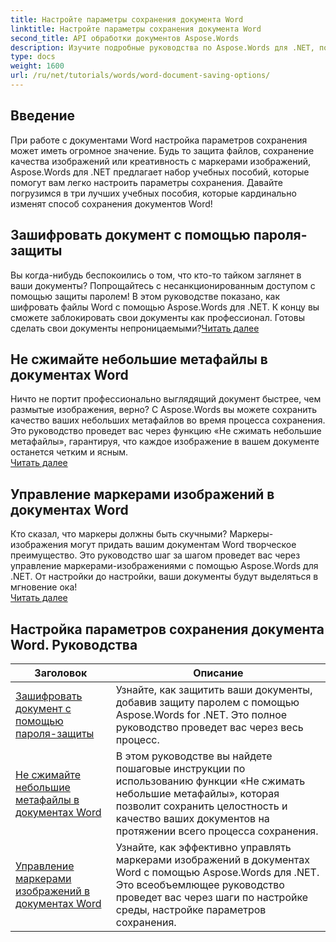 ```yaml
---
title: Настройте параметры сохранения документа Word
linktitle: Настройте параметры сохранения документа Word
second_title: API обработки документов Aspose.Words
description: Изучите подробные руководства по Aspose.Words для .NET, посвященные настройке параметров сохранения документов Word, включая защиту паролем, сохранение качества изображений и управление маркерами изображений.
type: docs
weight: 1600
url: /ru/net/tutorials/words/word-document-saving-options/
---
```

## Введение

При работе с документами Word настройка параметров сохранения может иметь огромное значение. Будь то защита файлов, сохранение качества изображений или креативность с маркерами изображений, Aspose.Words для .NET предлагает набор учебных пособий, которые помогут вам легко настроить параметры сохранения. Давайте погрузимся в три лучших учебных пособия, которые кардинально изменят способ сохранения документов Word!  

## Зашифровать документ с помощью пароля-защиты  
Вы когда-нибудь беспокоились о том, что кто-то тайком заглянет в ваши документы? Попрощайтесь с несанкционированным доступом с помощью защиты паролем! В этом руководстве показано, как шифровать файлы Word с помощью Aspose.Words для .NET. К концу вы сможете заблокировать свои документы как профессионал. Готовы сделать свои документы непроницаемыми?[Читать далее](./encrypt-document-with-password-protect/)  

## Не сжимайте небольшие метафайлы в документах Word  
Ничто не портит профессионально выглядящий документ быстрее, чем размытые изображения, верно? С Aspose.Words вы можете сохранить качество ваших небольших метафайлов во время процесса сохранения. Это руководство проведет вас через функцию «Не сжимать небольшие метафайлы», гарантируя, что каждое изображение в вашем документе останется четким и ясным.  
[Читать далее](./do-not-compress-small-metafiles-word-documents/)  

## Управление маркерами изображений в документах Word  
Кто сказал, что маркеры должны быть скучными? Маркеры-изображения могут придать вашим документам Word творческое преимущество. Это руководство шаг за шагом проведет вас через управление маркерами-изображениями с помощью Aspose.Words для .NET. От настройки до настройки, ваши документы будут выделяться в мгновение ока!  
[Читать далее](./manage-picture-bullet/)  

 ## Настройка параметров сохранения документа Word. Руководства
| Заголовок | Описание |
| --- | --- |
| [Зашифровать документ с помощью пароля-защиты](./encrypt-document-with-password-protect/) | Узнайте, как защитить ваши документы, добавив защиту паролем с помощью Aspose.Words for .NET. Это полное руководство проведет вас через весь процесс. |
| [Не сжимайте небольшие метафайлы в документах Word](./do-not-compress-small-metafiles-word-documents/) | В этом руководстве вы найдете пошаговые инструкции по использованию функции «Не сжимать небольшие метафайлы», которая позволит сохранить целостность и качество ваших документов на протяжении всего процесса сохранения. |
| [Управление маркерами изображений в документах Word](./manage-picture-bullet/) | Узнайте, как эффективно управлять маркерами изображений в документах Word с помощью Aspose.Words для .NET. Это всеобъемлющее руководство проведет вас через шаги по настройке среды, настройке параметров сохранения. |